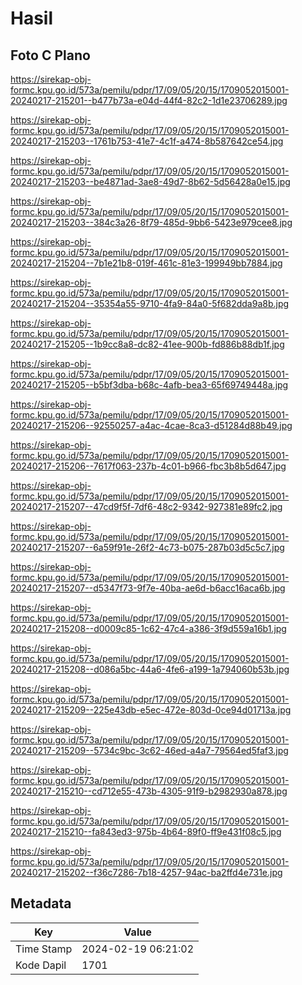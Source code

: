 # Hasil

## Foto C Plano

https://sirekap-obj-formc.kpu.go.id/573a/pemilu/pdpr/17/09/05/20/15/1709052015001-20240217-215201--b477b73a-e04d-44f4-82c2-1d1e23706289.jpg

https://sirekap-obj-formc.kpu.go.id/573a/pemilu/pdpr/17/09/05/20/15/1709052015001-20240217-215203--1761b753-41e7-4c1f-a474-8b587642ce54.jpg

https://sirekap-obj-formc.kpu.go.id/573a/pemilu/pdpr/17/09/05/20/15/1709052015001-20240217-215203--be4871ad-3ae8-49d7-8b62-5d56428a0e15.jpg

https://sirekap-obj-formc.kpu.go.id/573a/pemilu/pdpr/17/09/05/20/15/1709052015001-20240217-215203--384c3a26-8f79-485d-9bb6-5423e979cee8.jpg

https://sirekap-obj-formc.kpu.go.id/573a/pemilu/pdpr/17/09/05/20/15/1709052015001-20240217-215204--7b1e21b8-019f-461c-81e3-199949bb7884.jpg

https://sirekap-obj-formc.kpu.go.id/573a/pemilu/pdpr/17/09/05/20/15/1709052015001-20240217-215204--35354a55-9710-4fa9-84a0-5f682dda9a8b.jpg

https://sirekap-obj-formc.kpu.go.id/573a/pemilu/pdpr/17/09/05/20/15/1709052015001-20240217-215205--1b9cc8a8-dc82-41ee-900b-fd886b88db1f.jpg

https://sirekap-obj-formc.kpu.go.id/573a/pemilu/pdpr/17/09/05/20/15/1709052015001-20240217-215205--b5bf3dba-b68c-4afb-bea3-65f69749448a.jpg

https://sirekap-obj-formc.kpu.go.id/573a/pemilu/pdpr/17/09/05/20/15/1709052015001-20240217-215206--92550257-a4ac-4cae-8ca3-d51284d88b49.jpg

https://sirekap-obj-formc.kpu.go.id/573a/pemilu/pdpr/17/09/05/20/15/1709052015001-20240217-215206--7617f063-237b-4c01-b966-fbc3b8b5d647.jpg

https://sirekap-obj-formc.kpu.go.id/573a/pemilu/pdpr/17/09/05/20/15/1709052015001-20240217-215207--47cd9f5f-7df6-48c2-9342-927381e89fc2.jpg

https://sirekap-obj-formc.kpu.go.id/573a/pemilu/pdpr/17/09/05/20/15/1709052015001-20240217-215207--6a59f91e-26f2-4c73-b075-287b03d5c5c7.jpg

https://sirekap-obj-formc.kpu.go.id/573a/pemilu/pdpr/17/09/05/20/15/1709052015001-20240217-215207--d5347f73-9f7e-40ba-ae6d-b6acc16aca6b.jpg

https://sirekap-obj-formc.kpu.go.id/573a/pemilu/pdpr/17/09/05/20/15/1709052015001-20240217-215208--d0009c85-1c62-47c4-a386-3f9d559a16b1.jpg

https://sirekap-obj-formc.kpu.go.id/573a/pemilu/pdpr/17/09/05/20/15/1709052015001-20240217-215208--d086a5bc-44a6-4fe6-a199-1a794060b53b.jpg

https://sirekap-obj-formc.kpu.go.id/573a/pemilu/pdpr/17/09/05/20/15/1709052015001-20240217-215209--225e43db-e5ec-472e-803d-0ce94d01713a.jpg

https://sirekap-obj-formc.kpu.go.id/573a/pemilu/pdpr/17/09/05/20/15/1709052015001-20240217-215209--5734c9bc-3c62-46ed-a4a7-79564ed5faf3.jpg

https://sirekap-obj-formc.kpu.go.id/573a/pemilu/pdpr/17/09/05/20/15/1709052015001-20240217-215210--cd712e55-473b-4305-91f9-b2982930a878.jpg

https://sirekap-obj-formc.kpu.go.id/573a/pemilu/pdpr/17/09/05/20/15/1709052015001-20240217-215210--fa843ed3-975b-4b64-89f0-ff9e431f08c5.jpg

https://sirekap-obj-formc.kpu.go.id/573a/pemilu/pdpr/17/09/05/20/15/1709052015001-20240217-215202--f36c7286-7b18-4257-94ac-ba2ffd4e731e.jpg


## Metadata

| Key        | Value               |
| ---------- | ------------------- |
| Time Stamp | 2024-02-19 06:21:02 |
| Kode Dapil | 1701                |



